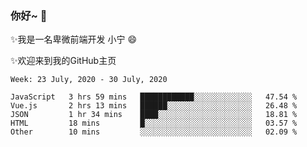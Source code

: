 ### 你好~  👋

✨我是一名卑微前端开发 小宁 😄

✨欢迎来到我的GitHub主页
<!--
**7148505/7148505** is a ✨ _special_ ✨ repository because its `README.md` (this file) appears on your GitHub profile.

Here are some ideas to get you started:

- 🔭 I’m currently working on ...
- 🌱 I’m currently learning ...
- 👯 I’m looking to collaborate on ...
- 🤔 I’m looking for help with ...
- 💬 Ask me about ...
- 📫 How to reach me: ...
- 😄 Pronouns: ...
- ⚡ Fun fact: ...
-->

<!--START_SECTION:waka-->
```text
Week: 23 July, 2020 - 30 July, 2020

JavaScript   3 hrs 59 mins   ████████████░░░░░░░░░░░░░   47.54 % 
Vue.js       2 hrs 13 mins   ██████░░░░░░░░░░░░░░░░░░░   26.48 % 
JSON         1 hr 34 mins    ████░░░░░░░░░░░░░░░░░░░░░   18.81 % 
HTML         18 mins         █░░░░░░░░░░░░░░░░░░░░░░░░   03.57 % 
Other        10 mins         ░░░░░░░░░░░░░░░░░░░░░░░░░   02.09 %
```
<!--END_SECTION:waka-->